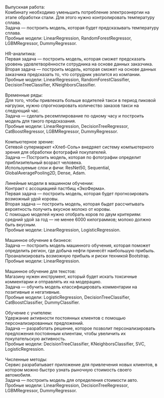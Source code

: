 Выпускная работа: <br>
Комбинату необходимо уменьшить потребление электроэнергии на этапе обработки стали. Для этого нужно контролировать температуру сплава. <br> 
Задача — построить модель, которая будет предсказывать температуру сплава. <br> 
Пробные модели: LinearRegression, RandomForestRegressor, LGBMRegressor, DummyRegressor. <br>
<br> 
HR-аналитика: <br>
Первая задача — построить модель, которая сможет предсказать уровень удовлетворённости сотрудника на основе данных заказчика. <br>
Вторая задача — построить модель, которая сможет на основе данных заказчика предсказать то, что сотрудник уволится из компании. <br>
Пробные модели: LinearRegression, RandomForestClassifier, DecisionTreeClassifier, KNeighborsClassifier.<br>
<br>
Временные ряды: <br>
Для того, чтобы привлекать больше водителей такси в период пиковой нагрузки, нужно спрогнозировать количество заказов такси на следующий час. <br> 
Задача — сделать ресемплирование по одному часу и построить модель для такого предсказания. <br>
Пробные модели: LinearRegression, DecisionTreeRegressor, CatBoostRegressor, LGBMRegressor, DummyRegressor.<br>
<br>
Компьютерное зрение: <br> 
Сетевой супермаркет «Хлеб-Соль» внедряет систему компьютерного зрения для обработки фотографий покупателей. <br>
Задача — Построить модель, которая по фотографии определит приблизительный возраст человека. <br> 
Используемые слои и фичи: ResNet50, Sequential, GlobalAveragePooling2D, Dense, Adam.<br>
<br> 
Линейные модели в машинном обучении: <br> 
Контракт с ассоциацией пастбищ «ЭкоФерма». <br> 
Первая задача — построить модель, которая будет прогнозировать возможный удой коровы. <br> 
Вторая задача — построить модель, которая быдет рассчитывать вероятность получить вкусное молоко от коровы. <br> 
С помощью моделей нужно отобрать коров по двум критериям: средний удой за год — не менее 6000 килограммов; молоко должно быть вкусным.<br> 
Пробные модели: LinearRegression, LogisticRegression. <br>
<br> 
Машинное обучение в бизнесе: <br>
Задача — построить модель машинного обучения, которая поможет определить регион, где добыча нефти принесёт наибольшую прибыль. Проанализировать возможную прибыль и риски техникой Bootstrap. <br>
Пробные модели: LinearRegression. <br>
<br>
Машинное обучение для текстов: <br>
Магазину нужен инструмент, который будет искать токсичные комментарии и отправлять их на модерацию. <br>
Задача — обучить модель классифицировать комментарии на позитивные и негативные. <br>
Пробные модели: LogisticRegression, DecisionTreeClassifier, CatBoostClassifier, DummyClassifier. <br>
<br>
Обучение с учителем: <br>
Удержание активности постоянных клиентов с помощью персонализированных предложений. <br>
Задача — разработать решение, которое позволит персонализировать предложения постоянным клиентам, чтобы увеличить их покупательскую активность. <br>
Пробные модели: DecisionTreeClassifier, KNeighborsClassifier, SVC, LogisticRegression. <br>
<br>
Численные методы: <br>
Сервис разрабатывает приложение для привлечения новых клиентов, в котором можно быстро узнать рыночную стоимость своего автомобиля.<br>
Задача — построить модель для определения стоимости авто. <br>
Пробные модели: LinearRegression, DecisionTreeRegressor, LGBMRegressor, DummyRegressor.



